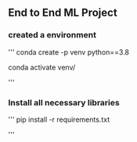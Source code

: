 ## End to End ML Project

### created a environment

'''
conda create -p venv python==3.8

conda activate venv/

'''

### Install all necessary libraries

'''
pip install -r requirements.txt

'''


